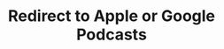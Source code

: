 ---
title: Redirect to Apple or Google Podcasts
redirect_from:
- /078r/
- /zadnja/
redirect_to: https://pod.fo/e/178b12
---